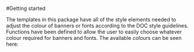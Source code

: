 #Getting started

The templates in this package have all of the style elements needed to adjust the colour of banners or fonts according to the DOC style guidelines. Functions have been defined to allow the user to easily choose whatever colour required for banners and fonts. The available colours can be seen here: 
